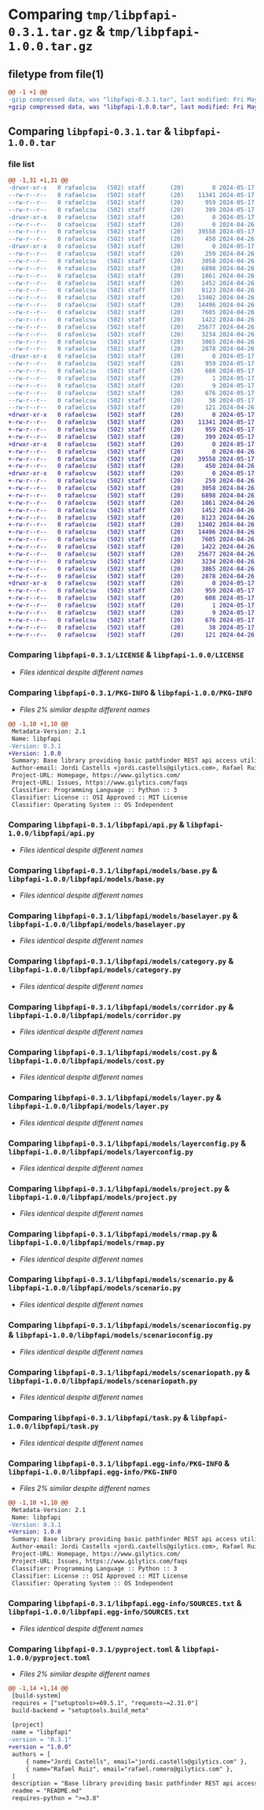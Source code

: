 # Comparing `tmp/libpfapi-0.3.1.tar.gz` & `tmp/libpfapi-1.0.0.tar.gz`

## filetype from file(1)

```diff
@@ -1 +1 @@
-gzip compressed data, was "libpfapi-0.3.1.tar", last modified: Fri May 17 12:12:57 2024, max compression
+gzip compressed data, was "libpfapi-1.0.0.tar", last modified: Fri May 17 11:45:27 2024, max compression
```

## Comparing `libpfapi-0.3.1.tar` & `libpfapi-1.0.0.tar`

### file list

```diff
@@ -1,31 +1,31 @@
-drwxr-xr-x   0 rafaelcsw   (502) staff       (20)        0 2024-05-17 12:12:57.724660 libpfapi-0.3.1/
--rw-r--r--   0 rafaelcsw   (502) staff       (20)    11341 2024-05-17 10:11:13.000000 libpfapi-0.3.1/LICENSE
--rw-r--r--   0 rafaelcsw   (502) staff       (20)      959 2024-05-17 12:12:57.724466 libpfapi-0.3.1/PKG-INFO
--rw-r--r--   0 rafaelcsw   (502) staff       (20)      399 2024-05-17 09:06:21.000000 libpfapi-0.3.1/README.md
-drwxr-xr-x   0 rafaelcsw   (502) staff       (20)        0 2024-05-17 12:12:57.720752 libpfapi-0.3.1/libpfapi/
--rw-r--r--   0 rafaelcsw   (502) staff       (20)        0 2024-04-26 15:14:24.000000 libpfapi-0.3.1/libpfapi/__init__.py
--rw-r--r--   0 rafaelcsw   (502) staff       (20)    39558 2024-05-17 09:06:21.000000 libpfapi-0.3.1/libpfapi/api.py
--rw-r--r--   0 rafaelcsw   (502) staff       (20)      450 2024-04-26 15:14:24.000000 libpfapi-0.3.1/libpfapi/exceptions.py
-drwxr-xr-x   0 rafaelcsw   (502) staff       (20)        0 2024-05-17 12:12:57.724099 libpfapi-0.3.1/libpfapi/models/
--rw-r--r--   0 rafaelcsw   (502) staff       (20)      259 2024-04-26 15:14:24.000000 libpfapi-0.3.1/libpfapi/models/__init__.py
--rw-r--r--   0 rafaelcsw   (502) staff       (20)     3058 2024-04-26 15:14:24.000000 libpfapi-0.3.1/libpfapi/models/base.py
--rw-r--r--   0 rafaelcsw   (502) staff       (20)     6898 2024-04-26 15:14:24.000000 libpfapi-0.3.1/libpfapi/models/baselayer.py
--rw-r--r--   0 rafaelcsw   (502) staff       (20)     1861 2024-04-26 15:14:24.000000 libpfapi-0.3.1/libpfapi/models/category.py
--rw-r--r--   0 rafaelcsw   (502) staff       (20)     1452 2024-04-26 15:14:24.000000 libpfapi-0.3.1/libpfapi/models/corridor.py
--rw-r--r--   0 rafaelcsw   (502) staff       (20)     8123 2024-04-26 15:14:24.000000 libpfapi-0.3.1/libpfapi/models/cost.py
--rw-r--r--   0 rafaelcsw   (502) staff       (20)    13402 2024-04-26 15:14:24.000000 libpfapi-0.3.1/libpfapi/models/layer.py
--rw-r--r--   0 rafaelcsw   (502) staff       (20)    14496 2024-04-26 15:14:24.000000 libpfapi-0.3.1/libpfapi/models/layerconfig.py
--rw-r--r--   0 rafaelcsw   (502) staff       (20)     7605 2024-04-26 15:14:24.000000 libpfapi-0.3.1/libpfapi/models/project.py
--rw-r--r--   0 rafaelcsw   (502) staff       (20)     1422 2024-04-26 15:14:24.000000 libpfapi-0.3.1/libpfapi/models/rmap.py
--rw-r--r--   0 rafaelcsw   (502) staff       (20)    25677 2024-04-26 15:14:24.000000 libpfapi-0.3.1/libpfapi/models/scenario.py
--rw-r--r--   0 rafaelcsw   (502) staff       (20)     3234 2024-04-26 15:14:24.000000 libpfapi-0.3.1/libpfapi/models/scenarioconfig.py
--rw-r--r--   0 rafaelcsw   (502) staff       (20)     3865 2024-04-26 15:14:24.000000 libpfapi-0.3.1/libpfapi/models/scenariopath.py
--rw-r--r--   0 rafaelcsw   (502) staff       (20)     2878 2024-04-26 15:14:24.000000 libpfapi-0.3.1/libpfapi/task.py
-drwxr-xr-x   0 rafaelcsw   (502) staff       (20)        0 2024-05-17 12:12:57.724286 libpfapi-0.3.1/libpfapi.egg-info/
--rw-r--r--   0 rafaelcsw   (502) staff       (20)      959 2024-05-17 12:12:57.000000 libpfapi-0.3.1/libpfapi.egg-info/PKG-INFO
--rw-r--r--   0 rafaelcsw   (502) staff       (20)      608 2024-05-17 12:12:57.000000 libpfapi-0.3.1/libpfapi.egg-info/SOURCES.txt
--rw-r--r--   0 rafaelcsw   (502) staff       (20)        1 2024-05-17 12:12:57.000000 libpfapi-0.3.1/libpfapi.egg-info/dependency_links.txt
--rw-r--r--   0 rafaelcsw   (502) staff       (20)        9 2024-05-17 12:12:57.000000 libpfapi-0.3.1/libpfapi.egg-info/top_level.txt
--rw-r--r--   0 rafaelcsw   (502) staff       (20)      676 2024-05-17 12:12:27.000000 libpfapi-0.3.1/pyproject.toml
--rw-r--r--   0 rafaelcsw   (502) staff       (20)       38 2024-05-17 12:12:57.724706 libpfapi-0.3.1/setup.cfg
--rw-r--r--   0 rafaelcsw   (502) staff       (20)      121 2024-04-26 15:14:24.000000 libpfapi-0.3.1/setup.py
+drwxr-xr-x   0 rafaelcsw   (502) staff       (20)        0 2024-05-17 11:45:27.220754 libpfapi-1.0.0/
+-rw-r--r--   0 rafaelcsw   (502) staff       (20)    11341 2024-05-17 10:11:13.000000 libpfapi-1.0.0/LICENSE
+-rw-r--r--   0 rafaelcsw   (502) staff       (20)      959 2024-05-17 11:45:27.220584 libpfapi-1.0.0/PKG-INFO
+-rw-r--r--   0 rafaelcsw   (502) staff       (20)      399 2024-05-17 09:06:21.000000 libpfapi-1.0.0/README.md
+drwxr-xr-x   0 rafaelcsw   (502) staff       (20)        0 2024-05-17 11:45:27.216870 libpfapi-1.0.0/libpfapi/
+-rw-r--r--   0 rafaelcsw   (502) staff       (20)        0 2024-04-26 15:14:24.000000 libpfapi-1.0.0/libpfapi/__init__.py
+-rw-r--r--   0 rafaelcsw   (502) staff       (20)    39558 2024-05-17 09:06:21.000000 libpfapi-1.0.0/libpfapi/api.py
+-rw-r--r--   0 rafaelcsw   (502) staff       (20)      450 2024-04-26 15:14:24.000000 libpfapi-1.0.0/libpfapi/exceptions.py
+drwxr-xr-x   0 rafaelcsw   (502) staff       (20)        0 2024-05-17 11:45:27.220238 libpfapi-1.0.0/libpfapi/models/
+-rw-r--r--   0 rafaelcsw   (502) staff       (20)      259 2024-04-26 15:14:24.000000 libpfapi-1.0.0/libpfapi/models/__init__.py
+-rw-r--r--   0 rafaelcsw   (502) staff       (20)     3058 2024-04-26 15:14:24.000000 libpfapi-1.0.0/libpfapi/models/base.py
+-rw-r--r--   0 rafaelcsw   (502) staff       (20)     6898 2024-04-26 15:14:24.000000 libpfapi-1.0.0/libpfapi/models/baselayer.py
+-rw-r--r--   0 rafaelcsw   (502) staff       (20)     1861 2024-04-26 15:14:24.000000 libpfapi-1.0.0/libpfapi/models/category.py
+-rw-r--r--   0 rafaelcsw   (502) staff       (20)     1452 2024-04-26 15:14:24.000000 libpfapi-1.0.0/libpfapi/models/corridor.py
+-rw-r--r--   0 rafaelcsw   (502) staff       (20)     8123 2024-04-26 15:14:24.000000 libpfapi-1.0.0/libpfapi/models/cost.py
+-rw-r--r--   0 rafaelcsw   (502) staff       (20)    13402 2024-04-26 15:14:24.000000 libpfapi-1.0.0/libpfapi/models/layer.py
+-rw-r--r--   0 rafaelcsw   (502) staff       (20)    14496 2024-04-26 15:14:24.000000 libpfapi-1.0.0/libpfapi/models/layerconfig.py
+-rw-r--r--   0 rafaelcsw   (502) staff       (20)     7605 2024-04-26 15:14:24.000000 libpfapi-1.0.0/libpfapi/models/project.py
+-rw-r--r--   0 rafaelcsw   (502) staff       (20)     1422 2024-04-26 15:14:24.000000 libpfapi-1.0.0/libpfapi/models/rmap.py
+-rw-r--r--   0 rafaelcsw   (502) staff       (20)    25677 2024-04-26 15:14:24.000000 libpfapi-1.0.0/libpfapi/models/scenario.py
+-rw-r--r--   0 rafaelcsw   (502) staff       (20)     3234 2024-04-26 15:14:24.000000 libpfapi-1.0.0/libpfapi/models/scenarioconfig.py
+-rw-r--r--   0 rafaelcsw   (502) staff       (20)     3865 2024-04-26 15:14:24.000000 libpfapi-1.0.0/libpfapi/models/scenariopath.py
+-rw-r--r--   0 rafaelcsw   (502) staff       (20)     2878 2024-04-26 15:14:24.000000 libpfapi-1.0.0/libpfapi/task.py
+drwxr-xr-x   0 rafaelcsw   (502) staff       (20)        0 2024-05-17 11:45:27.220407 libpfapi-1.0.0/libpfapi.egg-info/
+-rw-r--r--   0 rafaelcsw   (502) staff       (20)      959 2024-05-17 11:45:27.000000 libpfapi-1.0.0/libpfapi.egg-info/PKG-INFO
+-rw-r--r--   0 rafaelcsw   (502) staff       (20)      608 2024-05-17 11:45:27.000000 libpfapi-1.0.0/libpfapi.egg-info/SOURCES.txt
+-rw-r--r--   0 rafaelcsw   (502) staff       (20)        1 2024-05-17 11:45:27.000000 libpfapi-1.0.0/libpfapi.egg-info/dependency_links.txt
+-rw-r--r--   0 rafaelcsw   (502) staff       (20)        9 2024-05-17 11:45:27.000000 libpfapi-1.0.0/libpfapi.egg-info/top_level.txt
+-rw-r--r--   0 rafaelcsw   (502) staff       (20)      676 2024-05-17 11:16:15.000000 libpfapi-1.0.0/pyproject.toml
+-rw-r--r--   0 rafaelcsw   (502) staff       (20)       38 2024-05-17 11:45:27.220798 libpfapi-1.0.0/setup.cfg
+-rw-r--r--   0 rafaelcsw   (502) staff       (20)      121 2024-04-26 15:14:24.000000 libpfapi-1.0.0/setup.py
```

### Comparing `libpfapi-0.3.1/LICENSE` & `libpfapi-1.0.0/LICENSE`

 * *Files identical despite different names*

### Comparing `libpfapi-0.3.1/PKG-INFO` & `libpfapi-1.0.0/PKG-INFO`

 * *Files 2% similar despite different names*

```diff
@@ -1,10 +1,10 @@
 Metadata-Version: 2.1
 Name: libpfapi
-Version: 0.3.1
+Version: 1.0.0
 Summary: Base library providing basic pathfinder REST api access utilities
 Author-email: Jordi Castells <jordi.castells@gilytics.com>, Rafael Ruiz <rafael.romero@gilytics.com>
 Project-URL: Homepage, https://www.gilytics.com/
 Project-URL: Issues, https://www.gilytics.com/faqs
 Classifier: Programming Language :: Python :: 3
 Classifier: License :: OSI Approved :: MIT License
 Classifier: Operating System :: OS Independent
```

### Comparing `libpfapi-0.3.1/libpfapi/api.py` & `libpfapi-1.0.0/libpfapi/api.py`

 * *Files identical despite different names*

### Comparing `libpfapi-0.3.1/libpfapi/models/base.py` & `libpfapi-1.0.0/libpfapi/models/base.py`

 * *Files identical despite different names*

### Comparing `libpfapi-0.3.1/libpfapi/models/baselayer.py` & `libpfapi-1.0.0/libpfapi/models/baselayer.py`

 * *Files identical despite different names*

### Comparing `libpfapi-0.3.1/libpfapi/models/category.py` & `libpfapi-1.0.0/libpfapi/models/category.py`

 * *Files identical despite different names*

### Comparing `libpfapi-0.3.1/libpfapi/models/corridor.py` & `libpfapi-1.0.0/libpfapi/models/corridor.py`

 * *Files identical despite different names*

### Comparing `libpfapi-0.3.1/libpfapi/models/cost.py` & `libpfapi-1.0.0/libpfapi/models/cost.py`

 * *Files identical despite different names*

### Comparing `libpfapi-0.3.1/libpfapi/models/layer.py` & `libpfapi-1.0.0/libpfapi/models/layer.py`

 * *Files identical despite different names*

### Comparing `libpfapi-0.3.1/libpfapi/models/layerconfig.py` & `libpfapi-1.0.0/libpfapi/models/layerconfig.py`

 * *Files identical despite different names*

### Comparing `libpfapi-0.3.1/libpfapi/models/project.py` & `libpfapi-1.0.0/libpfapi/models/project.py`

 * *Files identical despite different names*

### Comparing `libpfapi-0.3.1/libpfapi/models/rmap.py` & `libpfapi-1.0.0/libpfapi/models/rmap.py`

 * *Files identical despite different names*

### Comparing `libpfapi-0.3.1/libpfapi/models/scenario.py` & `libpfapi-1.0.0/libpfapi/models/scenario.py`

 * *Files identical despite different names*

### Comparing `libpfapi-0.3.1/libpfapi/models/scenarioconfig.py` & `libpfapi-1.0.0/libpfapi/models/scenarioconfig.py`

 * *Files identical despite different names*

### Comparing `libpfapi-0.3.1/libpfapi/models/scenariopath.py` & `libpfapi-1.0.0/libpfapi/models/scenariopath.py`

 * *Files identical despite different names*

### Comparing `libpfapi-0.3.1/libpfapi/task.py` & `libpfapi-1.0.0/libpfapi/task.py`

 * *Files identical despite different names*

### Comparing `libpfapi-0.3.1/libpfapi.egg-info/PKG-INFO` & `libpfapi-1.0.0/libpfapi.egg-info/PKG-INFO`

 * *Files 2% similar despite different names*

```diff
@@ -1,10 +1,10 @@
 Metadata-Version: 2.1
 Name: libpfapi
-Version: 0.3.1
+Version: 1.0.0
 Summary: Base library providing basic pathfinder REST api access utilities
 Author-email: Jordi Castells <jordi.castells@gilytics.com>, Rafael Ruiz <rafael.romero@gilytics.com>
 Project-URL: Homepage, https://www.gilytics.com/
 Project-URL: Issues, https://www.gilytics.com/faqs
 Classifier: Programming Language :: Python :: 3
 Classifier: License :: OSI Approved :: MIT License
 Classifier: Operating System :: OS Independent
```

### Comparing `libpfapi-0.3.1/libpfapi.egg-info/SOURCES.txt` & `libpfapi-1.0.0/libpfapi.egg-info/SOURCES.txt`

 * *Files identical despite different names*

### Comparing `libpfapi-0.3.1/pyproject.toml` & `libpfapi-1.0.0/pyproject.toml`

 * *Files 2% similar despite different names*

```diff
@@ -1,14 +1,14 @@
 [build-system]
 requires = ["setuptools>=69.5.1", "requests~=2.31.0"]
 build-backend = "setuptools.build_meta"
 
 [project]
 name = "libpfapi"
-version = "0.3.1"
+version = "1.0.0"
 authors = [
     { name="Jordi Castells", email="jordi.castells@gilytics.com" },
     { name="Rafael Ruiz", email="rafael.romero@gilytics.com" },
 ]
 description = "Base library providing basic pathfinder REST api access utilities"
 readme = "README.md"
 requires-python = ">=3.8"
```

